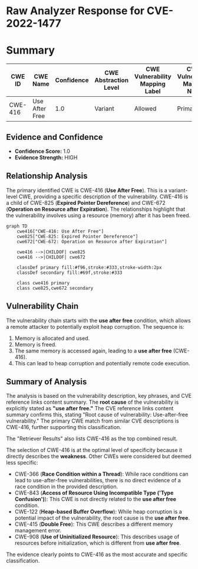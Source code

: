 # Raw Analyzer Response for CVE-2022-1477

# Summary
| CWE ID | CWE Name | Confidence | CWE Abstraction Level | CWE Vulnerability Mapping Label | CWE-Vulnerability Mapping Notes |
|---|---|---|---|---|---|
| CWE-416 | Use After Free | 1.0 | Variant | Allowed | Primary CWE |

## Evidence and Confidence

*   **Confidence Score:** 1.0
*   **Evidence Strength:** HIGH

## Relationship Analysis
The primary identified CWE is CWE-416 (**Use After Free**). This is a variant-level CWE, providing a specific description of the vulnerability. CWE-416 is a child of CWE-825 (**Expired Pointer Dereference**) and CWE-672 (**Operation on Resource after Expiration**). The relationships highlight that the vulnerability involves using a resource (memory) after it has been freed.

```mermaid
graph TD
    cwe416["CWE-416: Use After Free"]
    cwe825["CWE-825: Expired Pointer Dereference"]
    cwe672["CWE-672: Operation on Resource after Expiration"]
    
    cwe416 -->|CHILDOF| cwe825
    cwe416 -->|CHILDOF| cwe672

    classDef primary fill:#f96,stroke:#333,stroke-width:2px
    classDef secondary fill:#69f,stroke:#333
    
    class cwe416 primary
    class cwe825,cwe672 secondary
```

## Vulnerability Chain
The vulnerability chain starts with the **use after free** condition, which allows a remote attacker to potentially exploit heap corruption. The sequence is:

1.  Memory is allocated and used.
2.  Memory is freed.
3.  The same memory is accessed again, leading to a **use after free** (CWE-416).
4.  This can lead to heap corruption and potentially remote code execution.

## Summary of Analysis
The analysis is based on the vulnerability description, key phrases, and CVE reference links content summary. The **root cause** of the vulnerability is explicitly stated as **"use after free."** The CVE reference links content summary confirms this, stating "Root cause of vulnerability: Use-after-free vulnerability." The primary CWE match from similar CVE descriptions is CWE-416, further supporting this classification.

The "Retriever Results" also lists CWE-416 as the top combined result.

The selection of CWE-416 is at the optimal level of specificity because it directly describes the **weakness**. Other CWEs were considered but deemed less specific:

*   CWE-366 (**Race Condition within a Thread**): While race conditions can lead to use-after-free vulnerabilities, there is no direct evidence of a race condition in the provided description.
*   CWE-843 (**Access of Resource Using Incompatible Type ('Type Confusion')**): This CWE is not directly related to the **use after free** condition.
*   CWE-122 (**Heap-based Buffer Overflow**): While heap corruption is a potential impact of the vulnerability, the root cause is the **use after free**.
*   CWE-415 (**Double Free**): This CWE describes a different memory management error.
*   CWE-908 (**Use of Uninitialized Resource**): This describes usage of resources before initialization, which is different from **use after free**.

The evidence clearly points to CWE-416 as the most accurate and specific classification.